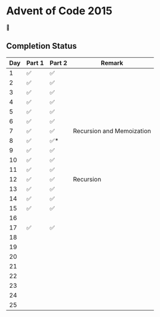 # Advent of Code 2015

:christmas_tree:

## Completion Status

| Day | Part 1 | Part 2 | Remark |
| --- | --- | --- | --- |
| 1 | :white_check_mark: | :white_check_mark: | |
| 2 | :white_check_mark: | :white_check_mark: | |
| 3 | :white_check_mark: | :white_check_mark: | |
| 4 | :white_check_mark: | :white_check_mark: | |
| 5 | :white_check_mark: | :white_check_mark: | |
| 6 | :white_check_mark: | :white_check_mark: | |
| 7 | :white_check_mark: | :white_check_mark: | Recursion and Memoization |
| 8 | :white_check_mark: | :white_check_mark:* | |
| 9 | :white_check_mark: | :white_check_mark: | |
| 10 | :white_check_mark: | :white_check_mark: | |
| 11 | :white_check_mark: | :white_check_mark: | |
| 12 | :white_check_mark: | :white_check_mark: | Recursion |
| 13 | :white_check_mark: | :white_check_mark: | |
| 14 | :white_check_mark: | :white_check_mark: | |
| 15 | :white_check_mark: | :white_check_mark: | |
| 16 | | | |
| 17 | :white_check_mark: | :white_check_mark: | |
| 18 | | | |
| 19 | | | |
| 20 | | | |
| 21 | | | |
| 22 | | | |
| 23 | | | |
| 24 | | | |
| 25 | | | |
